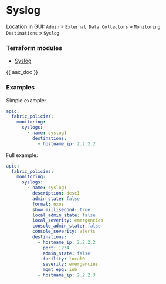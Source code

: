 # Syslog

Location in GUI:
`Admin` » `External Data Collectors` » `Monitoring Destinations` » `Syslog`

### Terraform modules

* [Syslog](https://registry.terraform.io/modules/netascode/syslog/aci/latest)

{{ aac_doc }}

### Examples

Simple example:

```yaml
apic:
  fabric_policies:
    monitoring:
      syslogs:
        - name: syslog1
          destinations:
            - hostname_ip: 2.2.2.2
```

Full example:

```yaml
apic:
  fabric_policies:
    monitoring:
      syslogs:
        - name: syslog1
          description: desc1
          admin_state: false
          format: nxos
          show_millisecond: true
          local_admin_state: false
          local_severity: emergencies
          console_admin_state: false
          console_severity: alerts
          destinations:
            - hostname_ip: 2.2.2.2
              port: 1234
              admin_state: false
              facility: local0
              severity: emergencies
              mgmt_epg: inb
            - hostname_ip: 2.2.2.3
```
